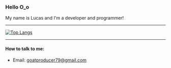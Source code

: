 ### Hello O_o

My name is Lucas and I'm a developer and programmer! 

***

[![Top Langs](https://github-readme-stats.vercel.app/api/top-langs/?username=goatzin&layout=compact&theme=gradient)](https://github.com/anuraghazra/github-readme-stats)

***

#### How to talk to me:
* Email: goatproducer79@gmail.com
